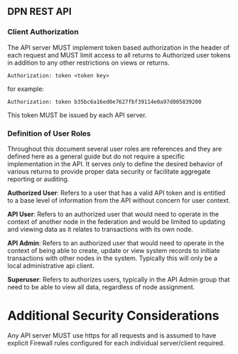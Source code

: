 ## DPN REST API

### Client Authorization

The API server MUST implement token based authorization in the header of each request and MUST limit access to all returns to Authorized user tokens in addition to any other restrictions on views or returns.

    Authorization: token <token key>

for example:

    Authorization: token b35bc6a16ed0e7627fbf39114e0a97d005839200

This token MUST be issued by each API server.

### Definition of User Roles

Throughout this document several user roles are references and they are defined here as a general guide but do not require a specific implementation in the API.  It serves only to define the desired behavior of various returns to provide proper data security or facilitate aggregate reporting or auditing.

**Authorized User**: Refers to a user that has a valid API token and is entitled to a base level of information from the API without concern for user context.

**API User**:  Refers to an authorized user that would need to operate in the context of another node in the federation and would be limited to updating and viewing data as it relates to transactions with its own node.

**API Admin**: Refers to an authorized user that would need to operate in the context of being able to create, update or view system records to initiate transactions with other nodes in the system.  Typically this will only be a local administrative api client.

**Superuser**:  Refers to authorizes users, typically in the API Admin group that need to be able to view all data, regardless of node assignment.

# Additional Security Considerations

Any API server MUST use https for all requests and is assumed to have explicit Firewall rules configured for each individual server/client required.